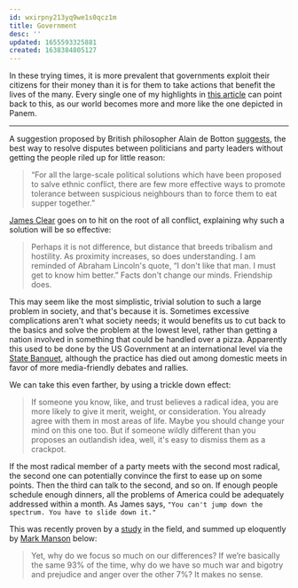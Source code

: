 ```yaml
---
id: wxirpny213yq9we1s0qcz1m
title: Government
desc: ''
updated: 1655593325881
created: 1638384805127
---
```


In these trying times, it is more prevalent that governments exploit their citizens for their money than it is for them to take actions that benefit the lives of the many. Every single one of my highlights in [this article](https://onezero.medium.com/everything-is-the-hunger-games-now-42161053708a) can point back to this, as our world becomes more and more like the one depicted in Panem.

---

A suggestion proposed by British philosopher Alain de Botton [suggests](https://www.amazon.com/gp/product/0307476820/ref=as_li_qf_asin_il_tl?ie=UTF8&tag=jamesclear-20&creative=9325&linkCode=as2&creativeASIN=0307476820&linkId=306f4d4e3fd84231369c91cd3be55c76), the best way to resolve disputes between politicians and party leaders without getting the people riled up for little reason:

> “For all the large-scale political solutions which have been proposed to salve ethnic conflict, there are few more effective ways to promote tolerance between suspicious neighbours than to force them to eat supper together.”
>

[James Clear](https://jamesclear.com/why-facts-dont-change-minds) goes on to hit on the root of all conflict, explaining why such a solution will be so effective:

> Perhaps it is not difference, but distance that breeds tribalism and hostility. As proximity increases, so does understanding. I am reminded of Abraham Lincoln's quote, “I don't like that man. I must get to know him better.” Facts don't change our minds. Friendship does.
>

This may seem like the most simplistic, trivial solution to such a large problem in society, and that's because it is. Sometimes excessive complications aren't what society needs; it would benefits us to cut back to the basics and solve the problem at the lowest level, rather than getting a nation involved in something that could be handled over a pizza. Apparently this used to be done by the US Government at an international level via the [State Banquet](https://en.wikipedia.org/wiki/State_banquet), although the practice has died out among domestic meets in favor of more media-friendly debates and rallies.

We can take this even farther, by using a trickle down effect:

> If someone you know, like, and trust believes a radical idea, you are more likely to give it merit, weight, or consideration. You already agree with them in most areas of life. Maybe you should change your mind on this one too. But if someone wildly different than you proposes an outlandish idea, well, it's easy to dismiss them as a crackpot.
>

If the most radical member of a party meets with the second most radical, the second one can potentially convince the first to ease up on some points. Then the third can talk to the second, and so on. If enough people schedule enough dinners, all the problems of America could be adequately addressed within a month. As James says, `"You can't jump down the spectrum. You have to slide down it."`

This was recently proven by a [study](https://www.ncbi.nlm.nih.gov/pmc/articles/PMC6428189/) in the field, and summed up eloquently by [Mark Manson](https://markmanson.net/newsletters/mindfck-monday-49) below:

> Yet, why do we focus so much on our differences? If we’re basically the same 93% of the time, why do we have so much war and bigotry and prejudice and anger over the other 7%? It makes no sense.
>
